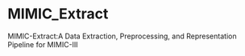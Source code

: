 # MIMIC_Extract
MIMIC-Extract:A Data Extraction, Preprocessing, and Representation Pipeline for MIMIC-III
